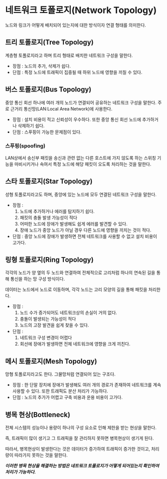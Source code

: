 # 네트워크 토폴로지(Network Topology)
노드와 링크가 어떻게 배치되어 있는지에 대한 방식이자 연결 형태를 의미한다.

## 트리 토폴로지(Tree Topology)
계층형 토폴로지라고 하며 트리 형태로 배치한 네트워크 구성을 말한다.

- 장점 : 노드의 추가, 삭제가 쉽다.
- 단점 : 특정 노드에 트래픽이 집중될 때 하위 노드에 영향을 끼칠 수 있다.

## 버스 토폴로지(Bus Topology)
중앙 통신 회선 하나에 여러 개의 노드가 연결되어 공유하는 네트워크 구성을 말한다. 주로 근거리 통신망(LAN:Local Area Network)에 사용한다.

- 장점 : 설치 비용이 적고 신뢰성이 우수하다. 또한 중앙 통신 회선 노드에 추가하거나 삭제하기 쉽다.
- 단점 : 스푸핑이 가능한 문제점이 있다.

### 스푸핑(spoofing)
LAN상에서 송신부 패킷을 송신과 관련 없는 다른 호스트에 가지 않도록 하는 스위칭 기능을 마비시키거나 속여서 특정 노드에 해당 패킷이 오도록 처리하는 것을 말한다.

## 스타 토폴로지(Star Topology)
성형 토폴로지라고도 하며, 중앙에 있는 노드에 모두 연결된 네트워크 구성을 말한다.

- 장점 :
  1. 노드에 추가하거나 에러를 탐지하기 쉽다.
  2. 패킷의 충돌 발생 가능성이 적다
  3. 어떠한 노드에 장애가 발생해도 쉽게 에러를 발견할 수 있다.
  4. 장애 노드가 중앙 노드가 아닐 경우 다른 노드에 영향을 끼치는 것이 적다.
- 단점 : 중앙 노드에 장애가 발생하면 전체 네트워크를 사용할 수 없고 설치 비용이 고가다.

## 링형 토폴로지(Ring Topology)
각각의 노드가 양 옆의 두 노드와 연결하여 전체적으로 고리처럼 하나의 연속된 길을 통해 통신을 하는 망 구성 방식이다.

데이터는 노드에서 노드로 이동하며, 각각 노드는 고리 모양의 길을 통해 패킷을 처리한다.

- 장점 :
  1. 노드 수가 증가되어도 네트워크상의 손실이 거의 없다.
  2. 충돌이 발생되는 가능성이 적다
  3. 노드의 고장 발견을 쉽게 찾을 수 있다.
- 단점 :
  1. 네트워크 구성 변경이 어렵다
  2. 회선에 장애가 발생하면 전체 네트워크에 영향을 크게 끼친다.

## 메시 토폴로지(Mesh Topology)
망형 토폴로지라고도 한다. 그물망처럼 연결되어 있는 구조다.

- 장점 : 한 단말 장치에 장애가 발생해도 여러 개의 경로가 존재하여 네트워크를 계속 사용할 수 있다. 또한 트래픽도 분산 처리가 가능하다.
- 단점 : 노드의 추가가 어렵고 구축 비용과 운용 비용이 고가다.

## 병목 현상(Bottleneck)
전체 시스템의 성능이나 용량이 하나의 구성 요소로 인해 제한을 받는 현상을 말한다.

즉, 트래픽이 많이 생기고 그 트래픽을 잘 관리하지 못하면 병목현상이 생기게 된다.

따라서, 병목현상이 발생한다는 것은 데이터가 증가하여 트래픽이 증가한 것이고, 처리량이 따라가지 못하는 것을 말한다.

***이러한 병목 현상을 해결하는 방법은 네트워크 토폴로지가 어떻게 되어있는지 확인하여 처리가 가능하다.***



